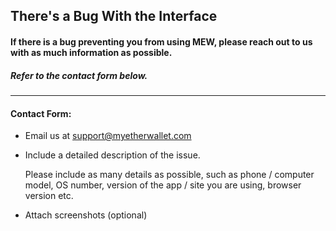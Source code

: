 ## There's a Bug With the Interface

#### If there is a bug preventing you from using MEW, please reach out to us with as much information as possible.

##### Refer to the contact form below.

* * *

#### Contact Form:

- Email us at support@myetherwallet.com

- <p>Include a detailed description of the issue.</p>
  <note>Please include as many details as possible, such as phone / computer model, OS number, version of the app / site you are using, browser version etc.</note>

- Attach screenshots (optional)
